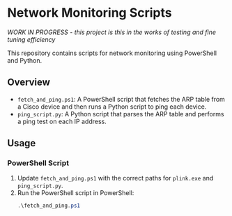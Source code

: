 # Network Monitoring Scripts 
*WORK IN PROGRESS - this project is this in the works of testing and fine tuning efficiency*

This repository contains scripts for network monitoring using PowerShell and Python.

## Overview

- `fetch_and_ping.ps1`: A PowerShell script that fetches the ARP table from a Cisco device and then runs a Python script to ping each device.
- `ping_script.py`: A Python script that parses the ARP table and performs a ping test on each IP address.

## Usage

### PowerShell Script

1. Update `fetch_and_ping.ps1` with the correct paths for `plink.exe` and `ping_script.py`.
2. Run the PowerShell script in PowerShell:
   ```powershell
   .\fetch_and_ping.ps1
